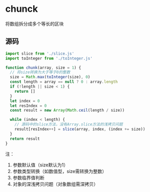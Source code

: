 # chunck
将数组拆分成多个等长的区块

## 源码
```javascript
import slice from './slice.js'
import toInteger from './toInteger.js'

function chunk(array, size = 1) {
  // 将size转换为大于等于0的整数
  size = Math.max(toInteger(size), 0)
  const length = array == null ? 0 : array.length
  if (!length || size < 1) {
    return []
  }
  let index = 0
  let resIndex = 0
  const result = new Array(Math.ceil(length / size))

  while (index < length) {
    // 源码中的slice方法，没有Array.slice方法的浅拷贝问题
    result[resIndex++] = slice(array, index, (index += size))
  }
  return result
}
```
注：
1. 参数默认值（size默认为1）
2. 参数类型转换（如数值型，size需转换为整数）
3. 参数临界值判断
4. 对象的深浅拷贝问题（对象数组需深拷贝）
